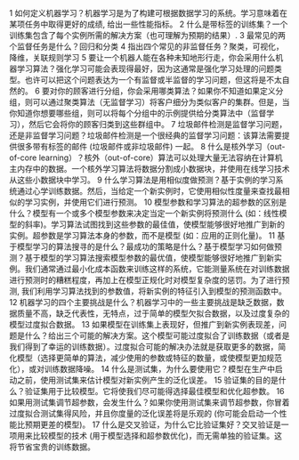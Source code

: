 1   如何定义机器学习？机器学习是为了构建可根据数据学习的系统。学习意味着在某项任务中取得更好的成绩, 给出一些性能指标。
2   什么是带标签的训练集？一个训练集包含了每个实例所需的解决方案（也可理解为预期的结果）.
3   最常见的两个监督任务是什么？回归和分类
4   指出四个常见的非监督任务？聚类，可视化，降维，关联规则学习
5   要让一个机器人能在各种未知地形行走，你会采用什么机器学习算法？强化学习可能会表现得最好，因为这通常是强化学习处理的问题类型。也许可以把这个问题表达为一个有监督或半监督的学习问题，但这将是不太自然的。
6  要对你的顾客进行分组，你会采用哪类算法？如果你不知道如果定义分组，则可以通过聚类算法（无监督学习）将客户细分为类似客户的集群。但是，当你知道你想要哪些组，则可以将每个分组中的示例提供给分类算法中（监督学习），然后它会将你的顾客归类到这些群组中。
7   垃圾邮件检测是监督学习问题，还是非监督学习问题？垃圾邮件检测是一个很经典的监督学习问题：该算法需要提供很多带有标签的邮件 (垃圾邮件或非垃圾邮件) 一起。
8   什么是核外学习（out-of-core learning）？核外（out-of-core）算法可以处理大量无法容纳在计算机主内存中的数据。一个核外学习算法将数据分割成小数据块，并使用在线学习技术从这些小数据块中学习。
9   什么学习算法是用相似度做预测？基于实例的学习系统通过心学训练数据。然后，当给定一个新实例时，它使用相似性度量来查找最相似的学习实例，并使用它们进行预测。
10  模型参数和学习算法的超参数的区别是什么？模型有一个或多个模型参数来决定当定一个新实例将预测什么 (如：线性模型的斜率)。学习算法试图找到这些参数的最佳值，使模型能够很好地推广到新的实例。超参数是学习算法本身的参数，而不是模型 (如：应用的正则化量)。
11  基于模型学习的算法搜寻的是什么？最成功的策略是什么？基于模型学习如何做预测？基于模型的学习算法搜索模型参数的最优值，使模型能够很好地推广到新实例。我们通常通过最小化成本函数来训练这样的系统，它能测量系统在对训练数据进行预测时的糟糕程度，再加上在模型正规化时对模型复杂度的惩罚。为了进行预测, 我们利用学习算法找到的参数值，将新实例的特征引入到模型的预测函数中。
12  机器学习的四个主要挑战是什么？机器学习中的一些主要挑战是缺乏数据，数据质量不高，缺乏代表性，无特点，过于简单的模型欠拟合数据，以及过度复杂的模型过度拟合数据。
13  如果模型在训练集上表现好，但推广到新实例表现差，问题是什么？给出三个可能的解决方案。这个模型可能过度拟合了训练数据（或者是我们得到了幸运的训练数据）。过度拟合可能的解决办法就是获取更多的数据，简化模型（选择更简单的算法，减少使用的参数或特征的数量，或使模型更加规范化），或对训练数据降噪。
14  什么是测试集，为什么要使用它？模型在生产中启动之前，使用测试集来估计模型对新实例产生的泛化误差。
15  验证集的目的是什么？验证集用于比较模型。它将使我们尽可能得选择最佳模型和优化超参数。
16  如果用测试集调节超参数，会发生什么？如果你使用测试集来调节超参数，你冒着过度拟合测试集得风险，并且你度量的泛化误差将是乐观的 (你可能会启动一个性能比预期更差的模型)。
17  什么是交叉验证，为什么它比验证集好？交叉验证是一项用来比较模型的技术 (用于模型选择和超参数优化)，而无需单独的验证集。这将节省宝贵的训练数据。
